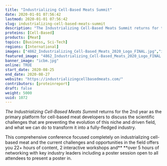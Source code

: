 ```yaml
---
title: "Industrializing Cell-Based Meats Summit"
date: 2020-01-01 07:56:42
lastmod: 2020-01-01 07:56:42
slug: industrializing-cell-based-meats-summit
description: "The Industrializing Cell-Based Meats Summit returns for the 2nd year as the primary platform for cell-based meat developers to discuss the scientific challenges that are preventing the evolution of this niche and driven field, and what we can do to transform it into a fully-fledged industry."
proteins: [Cell-Based]
products: [Meat]
topics: [Business, Sci-Tech]
regions: [International]
images: ["4862_Industrializing_Cell-Based_Meats_2020_Logo_FINAL.jpg","icbm.jpg"]
featured_image: "4862_Industrializing_Cell-Based_Meats_2020_Logo_FINAL.jpg"
banner_image: "icbm.jpg"
online: TRUE
start_date: 2020-08-25
end_date: 2020-08-27
website: "https://industrializingcellbasedmeats.com/"
contributors: [proteinreport]
draft: false
weight: 5000
uuid: 1072
---
```

*The Industrializing Cell-Based Meats Summit* returns for the 2nd year
as the primary platform for cell-based meat developers to discuss the
scientific challenges that are preventing the evolution of this niche
and driven field, and what we can do to transform it into a
fully-fledged industry.

This comprehensive conference focused completely on industrializing
cell-based meat and the current challenges and opportunities in the
field offers you 22+ hours of content, 2 interactive
workshops and** **over 5 hours of networking with key industry leaders
including a poster session open to all attendees to present a poster in.

